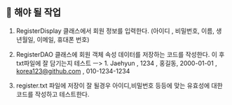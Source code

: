 ## 📝 해야 될 작업
1. RegisterDisplay 클래스에서 회원 정보를 입력한다. (아이디 , 비밀번호, 이름, 생년월일, 이메일, 휴대폰 번호)
    
2. RegisterDAO 클래스에 회원 객체 속성 데이터를 저장하는 코드를 작성한다. 이 후 txt파일에 잘 담기는지 테스트 
ㅡ> 1. Jaehyun , 1234 , 홍길동, 2000-01-01 , korea123@github.com , 010-1234-1234

3. register.txt 파일에 저장이 잘 될경우 아이디,비밀번호 등등에 맞는 유효성에 대한 코드를 작성하고 테스트한다.

